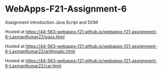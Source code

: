# WebApps-F21-Assignment-6
Assignment introduction Java Script and DOM

Hosted at https://44-563-webapps-f21.github.io/webapps-f21-assignment-6-LaxmanKumar22/pass.html

Hosted at https://44-563-webapps-f21.github.io/webapps-f21-assignment-6-LaxmanKumar22/arithmatic.html

Hosted at https://44-563-webapps-f21.github.io/webapps-f21-assignment-6-LaxmanKumar22/car.html
